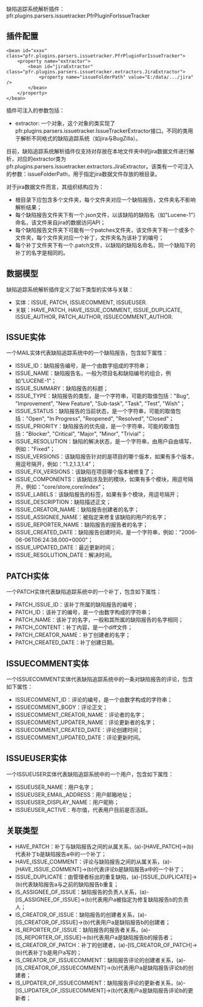 缺陷追踪系统解析插件：pfr.plugins.parsers.issuetracker.PfrPluginForIssueTracker

插件配置
----------------------------------
    <bean id="xxxx" class="pfr.plugins.parsers.issuetracker.PfrPluginForIssueTracker">
        <property name="extractor">
            <bean id="jiraExtractor" class="pfr.plugins.parsers.issuetracker.extractors.JiraExtractor">
                <property name="issueFolderPath" value="E:/data/.../jira" />
            </bean>
        </property>
    </bean>

插件可注入的参数包括：
- extractor: 一个对象，这个对象的类实现了pfr.plugins.parsers.issuetracker.IssueTrackerExtractor接口。不同的类用于解析不同格式的缺陷追踪系统（如jira与BugZilla）。

目前，缺陷追踪系统解析插件仅支持对存放在本地文件夹中的jira数据文件进行解析，对应的extractor类为pfr.plugins.parsers.issuetracker.extractors.JiraExtractor。该类有一个可注入的参数：issueFolderPath，用于指定jira数据文件存放的根目录。

对于jira数据文件而言，其组织结构应为：
- 根目录下应包含多个文件夹，每个文件夹对应一个缺陷报告，文件夹名不影响解析结果；
- 每个缺陷报告文件夹下有一个.json文件，以该缺陷的缺陷名（如"Lucene-1"）命名，该文件来自jira的数据访问API；
- 每个缺陷报告文件夹下可能有一个patches文件夹，该文件夹下有一个或多个文件夹，每个文件夹对应一个补丁，文件夹名为该补丁的编号；
- 每个补丁文件夹下有一个.patch文件，以缺陷的缺陷名命名，同一个缺陷下的补丁的名字是相同的。

数据模型
----------------------------------

缺陷追踪系统解析插件定义了如下类型的实体与关联：
- 实体：ISSUE, PATCH, ISSUECOMMENT, ISSUEUSER.
- 关联：HAVE_PATCH, HAVE_ISSUE_COMMENT, ISSUE_DUPLICATE, ISSUE_AUTHOR, PATCH_AUTHOR, ISSUECOMMENT_AUTHOR.

ISSUE实体
---------------------------------
一个MAIL实体代表缺陷追踪系统中的一个缺陷报告，包含如下属性：
- ISSUE_ID：缺陷报告编号，是一个由数字组成的字符串；
- ISSUE_NAME：缺陷报告名，一般为项目名和缺陷编号的组合，例如“LUCENE-1”；
- ISSUE_SUMMARY：缺陷报告的标题；
- ISSUE_TYPE：缺陷报告的类型，是一个字符串，可能的取值包括："Bug", "Improvement", "New Feature", "Sub-task", "Task", "Test", "Wish"；
- ISSUE_STATUS：缺陷报告的当前状态，是一个字符串，可能的取值包括："Open", "In Progress", "Reopened", "Resolved", "Closed"；
- ISSUE_PRIORITY：缺陷报告的优先级，是一个字符串，可能的取值包括："Blocker", "Critical", "Major", "Minor", "Trivial"；
- ISSUE_RESOLUTION：缺陷的解决状态，是一个字符串，由用户自由填写，例如："Fixed"；
- ISSUE_VERSIONS：该缺陷报告针对的是项目的哪个版本，如果有多个版本，用逗号隔开，例如："1.2,1.3,1.4"；
- ISSUE_FIX_VERSIONS：该缺陷在项目哪个版本被修复了；
- ISSUE_COMPONENTS：该缺陷涉及到的模块，如果有多个模块，用逗号隔开，例如："core/store,core/index"；
- ISSUE_LABELS：该缺陷报告的标签，如果有多个模块，用逗号隔开；
- ISSUE_DESCRIPTION：缺陷描述正文；
- ISSUE_CREATOR_NAME：缺陷报告创建者的名字；
- ISSUE_ASSIGNEE_NAME：被指定来修复该缺陷的用户的名字；
- ISSUE_REPORTER_NAME：缺陷报告的报告者的名字；
- ISSUE_CREATED_DATE：缺陷报告创建时间，是一个字符串，例如："2006-06-06T06:24:38.000+0000"；
- ISSUE_UPDATED_DATE：最近更新时间；
- ISSUE_RESOLUTION_DATE：解决时间。

PATCH实体
--------------------------------------
一个PATCH实体代表缺陷追踪系统中的一个补丁，包含如下属性：
- PATCH_ISSUE_ID：该补丁所属的缺陷报告的编号；
- PATCH_ID：该补丁的编号，是一个由数字构成的字符串；
- PATCH_NAME：该补丁的名字，一般和其所属的缺陷报告的名字相同；
- PATCH_CONTENT：补丁内容，是一个diff文件；
- PATCH_CREATOR_NAME：补丁创建者的名字；
- PATCH_CREATED_DATE：补丁创建日期。

ISSUECOMMENT实体
----------------------------------------
一个ISSUECOMMENT实体代表缺陷追踪系统中的一条对缺陷报告的评论，包含如下属性：
- ISSUECOMMENT_ID：评论的编号，是一个由数字构成的字符串；
- ISSUECOMMENT_BODY：评论正文；
- ISSUECOMMENT_CREATOR_NAME：评论者的名字；
- ISSUECOMMENT_UPDATER_NAME：评论更新者的名字；
- ISSUECOMMENT_CREATED_DATE：评论创建时间；
- ISSUECOMMENT_UPDATED_DATE：评论更新时间。

ISSUEUSER实体
------------------------------------
一个ISSUEUSER实体代表缺陷追踪系统中的一个用户，包含如下属性：
- ISSUEUSER_NAME：用户名字；
- ISSUEUSER_EMAIL_ADDRESS：用户邮箱地址；
- ISSUEUSER_DISPLAY_NAME：用户昵称；
- ISSUEUSER_ACTIVE：布尔值，代表用户目前是否活跃。

关联类型
-------------------------------------

- HAVE_PATCH：补丁与缺陷报告之间的从属关系，(a)-[HAVE_PATCH]->(b)代表补丁b是缺陷报告a中的一个补丁；
- HAVE_ISSUE_COMMENT：评论与缺陷报告之间的从属关系，(a)-[HAVE_ISSUE_COMMENT]->(b)代表评论b是缺陷报告a中的一个补丁；
- ISSUE_DUPLICATE：由管理者标出的重复缺陷，(a)-[ISSUE_DUPLICATE]->(b)代表缺陷报告a与之前的缺陷报告b重复；
- IS_ASSIGNEE_OF_ISSUE：缺陷报告的负责人关系，(a)-[IS_ASSIGNEE_OF_ISSUE]->(b)代表用户a被指定为修复缺陷报告b的负责人；
- IS_CREATOR_OF_ISSUE：缺陷报告的创建者关系，(a)-[IS_CREATOR_OF_ISSUE]->(b)代表用户a是缺陷报告b的创建者；
- IS_REPORTER_OF_ISSUE：缺陷报告的报告者关系，(a)-[IS_REPORTER_OF_ISSUE]->(b)代表用户a是缺陷报告b的报告者；
- IS_CREATOR_OF_PATCH：补丁的创建者，(a)-[IS_CREATOR_OF_PATCH]->(b)代表补丁b是用户a写的；
- IS_CREATOR_OF_ISSUECOMMENT：缺陷报告评论的创建者关系，(a)-[IS_CREATOR_OF_ISSUECOMMENT]->(b)代表用户a是缺陷报告评论b的创建者；
- IS_UPDATER_OF_ISSUECOMMENT：缺陷报告评论的更新者关系，(a)-[IS_UPDATER_OF_ISSUECOMMENT]->(b)代表用户a是缺陷报告评论b的更新者；
